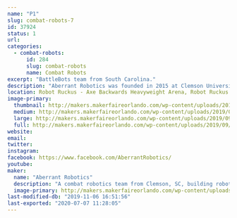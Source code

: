 ```yaml
---
name: "P1"
slug: combat-robots-7
id: 37924
status: 1
url: 
categories:
  - combat-robots:
      id: 284
      slug: combat-robots
      name: Combat Robots
excerpt: "BattleBots team from South Carolina."
description: "Aberrant Robotics was founded in 2015 at Clemson University.  We now carry on competing robots in weight classes all the way from 1 pound to 250 pounds."
location: Robot Ruckus - Axe Backwards Heavyweight Arena, Robot Ruckus - Small Arena
image-primary:
  thumbnail: http://makers.makerfaireorlando.com/wp-content/uploads/2019/09/P1-Bot-S2019-1-150x150.jpg
  medium: http://makers.makerfaireorlando.com/wp-content/uploads/2019/09/P1-Bot-S2019-1-300x200.jpg
  large: http://makers.makerfaireorlando.com/wp-content/uploads/2019/09/P1-Bot-S2019-1-1024x683.jpg
  full: http://makers.makerfaireorlando.com/wp-content/uploads/2019/09/P1-Bot-S2019-1.jpg
website: 
email: 
twitter: 
instagram: 
facebook: https://www.facebook.com/AberrantRobotics/
youtube: 
maker:
  name: "Aberrant Robotics"
  description: "A combat robotics team from Clemson, SC, building robots from 1 lb to 250 lb."
  image-primary: http://makers.makerfaireorlando.com/wp-content/uploads/2019/09/P1-Bot-S2019-1024x683.jpg
last-modified-db: "2019-11-06 16:51:56"
last-exported: "2020-07-07 11:28:05"
---
```

